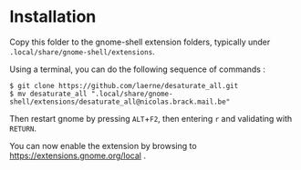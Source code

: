 Installation
============

Copy this folder to the gnome-shell extension folders, typically under `.local/share/gnome-shell/extensions`.

Using a terminal, you can do the following sequence of commands :

```
$ git clone https://github.com/laerne/desaturate_all.git
$ mv desaturate_all ".local/share/gnome-shell/extensions/desaturate_all@nicolas.brack.mail.be"
```

Then restart gnome by pressing `ALT`+`F2`, then entering `r` and validating with `RETURN`.

You can now enable the extension by browsing to https://extensions.gnome.org/local .



